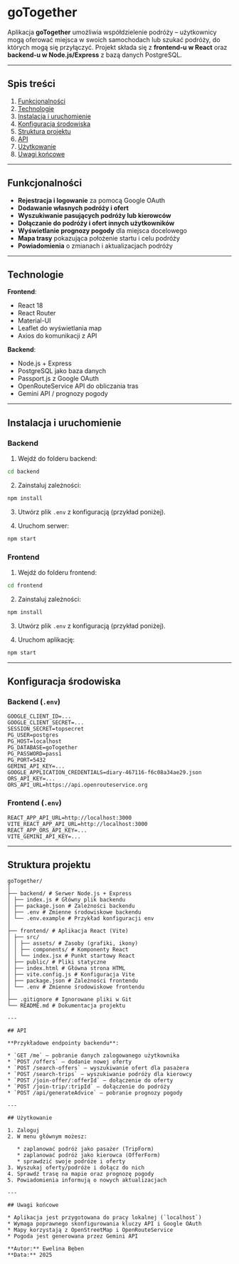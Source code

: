 # goTogether

Aplikacja **goTogether** umożliwia współdzielenie podróży – użytkownicy mogą oferować miejsca w swoich samochodach lub szukać podróży, do których mogą się przyłączyć. Projekt składa się z **frontend-u w React** oraz **backend-u w Node.js/Express** z bazą danych PostgreSQL.

---

## Spis treści

1. [Funkcjonalności](#funkcjonalności)
2. [Technologie](#technologie)
3. [Instalacja i uruchomienie](#instalacja-i-uruchomienie)
4. [Konfiguracja środowiska](#konfiguracja-środowiska)
5. [Struktura projektu](#struktura-projektu)
6. [API](#api)
7. [Użytkowanie](#użytkowanie)
8. [Uwagi końcowe](#uwagi-końcowe)

---

## Funkcjonalności

* **Rejestracja i logowanie** za pomocą Google OAuth
* **Dodawanie własnych podróży i ofert**
* **Wyszukiwanie pasujących podróży lub kierowców**
* **Dołączanie do podróży i ofert innych użytkowników**
* **Wyświetlanie prognozy pogody** dla miejsca docelowego
* **Mapa trasy** pokazująca położenie startu i celu podróży
* **Powiadomienia** o zmianach i aktualizacjach podróży

---

## Technologie

**Frontend**:

* React 18
* React Router
* Material-UI
* Leaflet do wyświetlania map
* Axios do komunikacji z API

**Backend**:

* Node.js + Express
* PostgreSQL jako baza danych
* Passport.js z Google OAuth
* OpenRouteService API do obliczania tras
* Gemini API / prognozy pogody

---

## Instalacja i uruchomienie

### Backend

1. Wejdź do folderu backend:

```bash
cd backend
```

2. Zainstaluj zależności:

```bash
npm install
```

3. Utwórz plik `.env` z konfiguracją (przykład poniżej).

4. Uruchom serwer:

```bash
npm start
```

### Frontend

1. Wejdź do folderu frontend:

```bash
cd frontend
```

2. Zainstaluj zależności:

```bash
npm install
```

3. Utwórz plik `.env` z konfiguracją (przykład poniżej).

4. Uruchom aplikację:

```bash
npm start
```

---

## Konfiguracja środowiska

### Backend (`.env`)

```env
GOOGLE_CLIENT_ID=...
GOOGLE_CLIENT_SECRET=...
SESSION_SECRET=topsecret
PG_USER=postgres
PG_HOST=localhost
PG_DATABASE=goTogether
PG_PASSWORD=pass1
PG_PORT=5432
GEMINI_API_KEY=...
GOOGLE_APPLICATION_CREDENTIALS=diary-467116-f6c08a34ae29.json
ORS_API_KEY=...
ORS_API_URL=https://api.openrouteservice.org
```

### Frontend (`.env`)

```env
REACT_APP_API_URL=http://localhost:3000
VITE_REACT_APP_API_URL=http://localhost:3000
REACT_APP_ORS_API_KEY=...
VITE_GEMINI_API_KEY=...
```

---

## Struktura projektu

```
goTogether/
│
├── backend/ # Serwer Node.js + Express
│ ├── index.js # Główny plik backendu
│ ├── package.json # Zależności backendu
│ ├── .env # Zmienne środowiskowe backendu
│ └── .env.example # Przykład konfiguracji env
│
├── frontend/ # Aplikacja React (Vite)
│ ├── src/
│ │ ├── assets/ # Zasoby (grafiki, ikony)
│ │ ├── components/ # Komponenty React
│ │ └── index.jsx # Punkt startowy React
│ ├── public/ # Pliki statyczne
│ ├── index.html # Główna strona HTML
│ ├── vite.config.js # Konfiguracja Vite
│ ├── package.json # Zależności frontendu
│ └── .env # Zmienne środowiskowe frontendu
│
├── .gitignore # Ignorowane pliki w Git
└── README.md # Dokumentacja projektu

---

## API

**Przykładowe endpointy backendu**:

* `GET /me` – pobranie danych zalogowanego użytkownika
* `POST /offers` – dodanie nowej oferty
* `POST /search-offers` – wyszukiwanie ofert dla pasażera
* `POST /search-trips` – wyszukiwanie podróży dla kierowcy
* `POST /join-offer/:offerId` – dołączenie do oferty
* `POST /join-trip/:tripId` – dołączenie do podróży
* `POST /api/generateAdvice` – pobranie prognozy pogody

---

## Użytkowanie

1. Zaloguj 
2. W menu głównym możesz:

   * zaplanować podróż jako pasażer (TripForm)
   * zaplanować podróż jako kierowca (OfferForm)
   * sprawdzić swoje podróże i oferty
3. Wyszukaj oferty/podróże i dołącz do nich
4. Sprawdź trasę na mapie oraz prognozę pogody
5. Powiadomienia informują o nowych aktualizacjach

---

## Uwagi końcowe

* Aplikacja jest przygotowana do pracy lokalnej (`localhost`)
* Wymaga poprawnego skonfigurowania kluczy API i Google OAuth
* Mapy korzystają z OpenStreetMap i OpenRouteService
* Pogoda jest generowana przez Gemini API

**Autor:** Ewelina Bęben
**Data:** 2025
